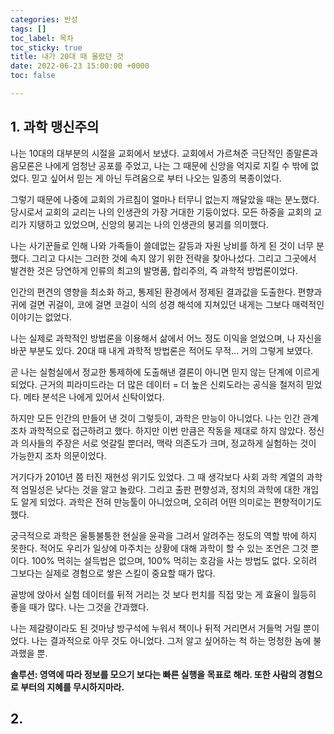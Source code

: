 ```yaml
---
categories: 반성
tags: []
toc_label: 목차
toc_sticky: true
title: 내가 20대 때 몰랐던 것
date: 2022-06-23 15:00:00 +0000
toc: false

---
```

## 1. 과학 맹신주의

나는 10대의 대부분의 시절을 교회에서 보냈다. 교회에서 가르쳐준 극단적인 종말론과 음모론은 나에게 엄청난 공포를 주었고, 나는 그 때문에 신앙을 억지로 지킬 수 밖에 없었다. 믿고 싶어서 믿는 게 아닌 두려움으로 부터 나오는 일종의 복종이었다.

그렇기 때문에 나중에 교회의 가르침이 얼마나 터무니 없는지 깨달았을 때는 분노했다. 당시로서 교회의 교리는 나의 인생관의 가장 거대한 기둥이었다. 모든 하중을 교회의 교리가 지탱하고 있었으며, 신앙의 붕괴는 나의 인생관의 붕괴를 의미했다.

나는 사기꾼들로 인해 나와 가족들이 쓸데없는 갈등과 자원 낭비를 하게 된 것이 너무 분했다. 그리고 다시는 그러한 것에 속지 않기 위한 전략을 찾아나섰다. 그리고 그곳에서 발견한 것은 당연하게 인류의 최고의 발명품, 합리주의, 즉 과학적 방법론이었다.

인간의 편견의 영향을 최소화 하고, 통제된 환경에서 정제된 결과값을 도출한다. 편향과 귀에 걸면 귀걸이, 코에 걸면 코걸이 식의 성경 해석에 지쳐있던 내게는 그보다 매력적인 이야기는 없었다.

나는 실제로 과학적인 방법론을 이용해서 삶에서 어느 정도 이익을 얻었으며, 나 자신을 바꾼 부분도 있다. 20대 때 내게 과학적 방법론은 적어도 무적... 거의 그렇게 보였다.

곧 나는 실험실에서 정교한 통제하에 도출해낸 결론이 아니면 믿지 않는 단계에 이르게 되었다. 근거의 피라미드라는 더 많은 데이터 = 더 높은 신뢰도라는 공식을 철저히 믿었다. 메타 분석은 나에게 있어서 신탁이었다.

하지만 모든 인간의 만들어 낸 것이 그렇듯이, 과학은 만능이 아니었다. 나는 인간 관계조차 과학적으로 접근하려고 했다. 하지만 이번 만큼은 작동을 제대로 하지 않았다. 정신과 의사들의 주장은 서로 엇갈릴 뿐더러, 맥락 의존도가 크며, 정교하게 실험하는 것이 가능한지 조차 의문이었다.

거기다가 2010년 쯤 터진 재현성 위기도 있었다. 그 때 생각보다 사회 과학 계열의 과학적 엄밀성은 낮다는 것을 알고 놀랐다. 그리고 출판 편향성과, 정치의 과학에 대한 개입도 알게 되었다. 과학은 전혀 만능툴이 아니었으며, 오히려 어떤 의미로는 편향적이기도 했다.

궁극적으로 과학은 울퉁불퉁한 현실을 윤곽을 그려서 알려주는 정도의 역할 밖에 하지 못한다. 적어도 우리가 일상에 마주치는 상황에 대해 과학이 할 수 있는 조언은 그것 뿐이다. 100% 먹히는 설득법은 없으며, 100% 먹히는 호감을 사는 방법도 없다. 오히려 그보다는 실제로 경험으로 쌓은 스킬이 중요할 때가 많다.

골방에 앉아서 실험 데이터를 뒤적 거리는 것 보다 펀치를 직접 맞는 게 효율이 월등히 좋을 때가 많다. 나는 그것을 간과했다.

나는 제갈량이라도 된 것마냥 방구석에 누워서 책이나 뒤적 거리면서 거들먹 거릴 뿐이었다. 나는 결과적으로 아무 것도 아니었다. 그저 알고 싶어하는 척 하는 멍청한 놈에 불과했을 뿐.

**솔루션: 영역에 따라 정보를 모으기 보다는 빠른 실행을 목표로 해라. 또한 사람의 경험으로 부터의 지혜를 무시하지마라.**

## 2.